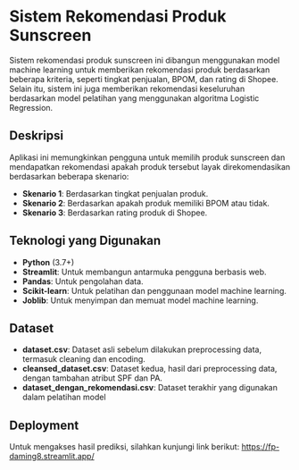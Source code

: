 # Sistem Rekomendasi Produk Sunscreen

Sistem rekomendasi produk sunscreen ini dibangun menggunakan model machine learning untuk memberikan rekomendasi produk berdasarkan beberapa kriteria, seperti tingkat penjualan, BPOM, dan rating di Shopee. Selain itu, sistem ini juga memberikan rekomendasi keseluruhan berdasarkan model pelatihan yang menggunakan algoritma Logistic Regression.

## Deskripsi

Aplikasi ini memungkinkan pengguna untuk memilih produk sunscreen dan mendapatkan rekomendasi apakah produk tersebut layak direkomendasikan berdasarkan beberapa skenario:
- **Skenario 1**: Berdasarkan tingkat penjualan produk.
- **Skenario 2**: Berdasarkan apakah produk memiliki BPOM atau tidak.
- **Skenario 3**: Berdasarkan rating produk di Shopee.

## Teknologi yang Digunakan
- **Python** (3.7+)
- **Streamlit**: Untuk membangun antarmuka pengguna berbasis web.
- **Pandas**: Untuk pengolahan data.
- **Scikit-learn**: Untuk pelatihan dan penggunaan model machine learning.
- **Joblib**: Untuk menyimpan dan memuat model machine learning.

## Dataset
- **dataset.csv**: Dataset asli sebelum dilakukan preprocessing data, termasuk cleaning dan encoding.
- **cleansed_dataset.csv**: Dataset kedua, hasil dari preprocessing data, dengan tambahan atribut SPF dan PA.
- **dataset_dengan_rekomendasi.csv**: Dataset terakhir yang digunakan dalam pelatihan model

## Deployment
Untuk mengakses hasil prediksi, silahkan kunjungi link berikut: https://fp-daming8.streamlit.app/  
